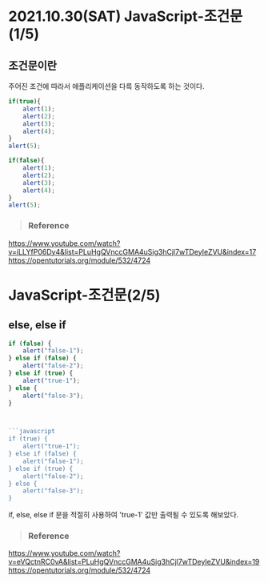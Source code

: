 # 2021.10.30(SAT) JavaScript-조건문(1/5)
## 조건문이란
주어진 조건에 따라서 애플리케이션을 다륵 동작하도록 하는 것이다.

```javascript
if(true){
    alert(1);
    alert(2);
    alert(3);
    alert(4);
}
alert(5);   
```

```javascript
if(false){
    alert(1);
    alert(2);
    alert(3);
    alert(4);
}
alert(5);
```

>### Reference

<https://www.youtube.com/watch?v=iLLYfP06Dy4&list=PLuHgQVnccGMA4uSig3hCjl7wTDeyIeZVU&index=17>
<https://opentutorials.org/module/532/4724>


# JavaScript-조건문(2/5)
## else, else if

```javascript
if (false) {
    alert("false-1");
} else if (false) {
    alert("false-2");
} else if (true) {
    alert("true-1");
} else {
    alert("false-3");
}



```javascript
if (true) {
    alert("true-1");
} else if (false) {
    alert("false-1");
} else if (true) {
    alert("false-2");
} else {
    alert("false-3");
}
```

if, else, else if 문을 적절히 사용하여 'true-1' 값만 출력될 수 있도록 해보았다.



>### Reference

<https://www.youtube.com/watch?v=eVQctnRC0vA&list=PLuHgQVnccGMA4uSig3hCjl7wTDeyIeZVU&index=19>
<https://opentutorials.org/module/532/4724>

